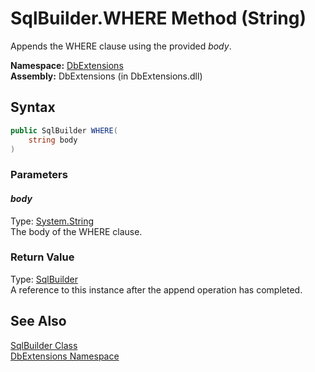 SqlBuilder.WHERE Method (String)
================================
Appends the WHERE clause using the provided *body*.

**Namespace:** [DbExtensions][1]  
**Assembly:** DbExtensions (in DbExtensions.dll)

Syntax
------

```csharp
public SqlBuilder WHERE(
	string body
)
```

### Parameters

#### *body*
Type: [System.String][2]  
The body of the WHERE clause.

### Return Value
Type: [SqlBuilder][3]  
A reference to this instance after the append operation has completed.

See Also
--------
[SqlBuilder Class][3]  
[DbExtensions Namespace][1]  

[1]: ../README.md
[2]: http://msdn.microsoft.com/en-us/library/s1wwdcbf
[3]: README.md